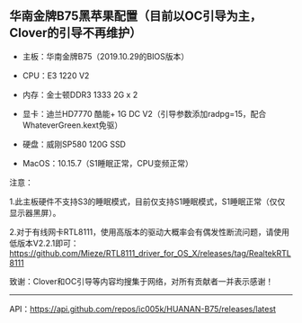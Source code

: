 
华南金牌B75黑苹果配置（目前以OC引导为主，Clover的引导不再维护）
---

* 主板：华南金牌B75（2019.10.29的BIOS版本）

* CPU：E3 1220 V2

* 内存：金士顿DDR3 1333 2G x 2

* 显卡：迪兰HD7770 酷能+ 1G DC V2（引导参数添加radpg=15，配合WhateverGreen.kext免驱）

* 硬盘：威刚SP580 120G SSD

* MacOS：10.15.7（S1睡眠正常，CPU变频正常）

注意：

1.此主板硬件不支持S3的睡眠模式，目前仅支持S1睡眠模式，S1睡眠正常（仅仅显示器黑屏）。

2.对于有线网卡RTL8111，使用高版本的驱动大概率会有偶发性断流问题，请使用低版本V2.2.1即可：https://github.com/Mieze/RTL8111_driver_for_OS_X/releases/tag/RealtekRTL8111

致谢：Clover和OC引导等内容均搜集于网络，对所有贡献者一并表示感谢！

---

API：https://api.github.com/repos/ic005k/HUANAN-B75/releases/latest

